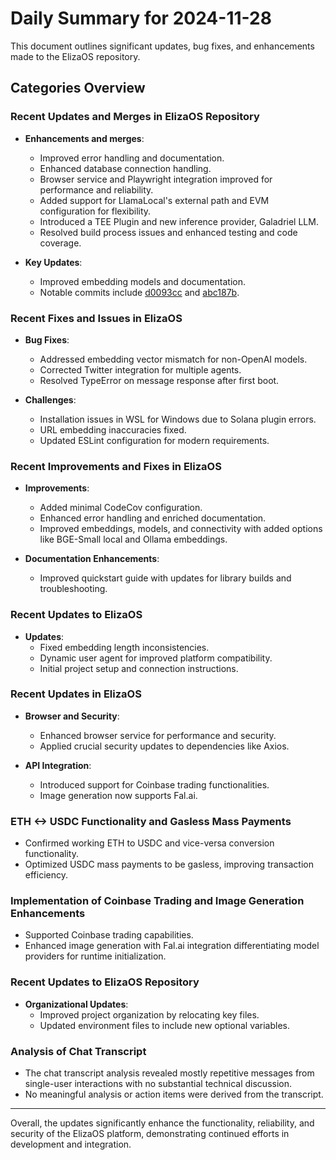 # Daily Summary for 2024-11-28

This document outlines significant updates, bug fixes, and enhancements made to the ElizaOS repository.

## Categories Overview

### Recent Updates and Merges in ElizaOS Repository

- **Enhancements and merges**:
  - Improved error handling and documentation.
  - Enhanced database connection handling.
  - Browser service and Playwright integration improved for performance and reliability.
  - Added support for LlamaLocal's external path and EVM configuration for flexibility.
  - Introduced a TEE Plugin and new inference provider, Galadriel LLM.
  - Resolved build process issues and enhanced testing and code coverage.

- **Key Updates**:
  - Improved embedding models and documentation.
  - Notable commits include [d0093cc](https://github.com/elizaOS/eliza/commit/d0093cc282207ff8ffc160dacca1540abda5c0d5) and [abc187b](https://github.com/elizaOS/eliza/commit/abc187b3dfcbb1f4e2926038153994128d493a19).

### Recent Fixes and Issues in ElizaOS

- **Bug Fixes**:
  - Addressed embedding vector mismatch for non-OpenAI models.
  - Corrected Twitter integration for multiple agents.
  - Resolved TypeError on message response after first boot.

- **Challenges**:
  - Installation issues in WSL for Windows due to Solana plugin errors.
  - URL embedding inaccuracies fixed.
  - Updated ESLint configuration for modern requirements.

### Recent Improvements and Fixes in ElizaOS

- **Improvements**:
  - Added minimal CodeCov configuration.
  - Enhanced error handling and enriched documentation.
  - Improved embeddings, models, and connectivity with added options like BGE-Small local and Ollama embeddings.

- **Documentation Enhancements**:
  - Improved quickstart guide with updates for library builds and troubleshooting.

### Recent Updates to ElizaOS

- **Updates**:
  - Fixed embedding length inconsistencies.
  - Dynamic user agent for improved platform compatibility.
  - Initial project setup and connection instructions.

### Recent Updates in ElizaOS

- **Browser and Security**:
  - Enhanced browser service for performance and security.
  - Applied crucial security updates to dependencies like Axios.

- **API Integration**:
  - Introduced support for Coinbase trading functionalities.
  - Image generation now supports Fal.ai.

### ETH <-> USDC Functionality and Gasless Mass Payments

- Confirmed working ETH to USDC and vice-versa conversion functionality.
- Optimized USDC mass payments to be gasless, improving transaction efficiency.

### Implementation of Coinbase Trading and Image Generation Enhancements

- Supported Coinbase trading capabilities.
- Enhanced image generation with Fal.ai integration differentiating model providers for runtime initialization.

### Recent Updates to ElizaOS Repository

- **Organizational Updates**:
  - Improved project organization by relocating key files.
  - Updated environment files to include new optional variables.

### Analysis of Chat Transcript

- The chat transcript analysis revealed mostly repetitive messages from single-user interactions with no substantial technical discussion.
- No meaningful analysis or action items were derived from the transcript.

---

Overall, the updates significantly enhance the functionality, reliability, and security of the ElizaOS platform, demonstrating continued efforts in development and integration.
